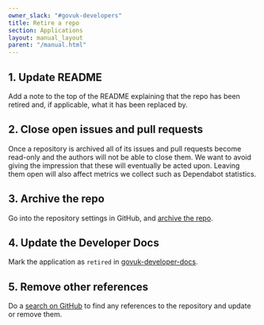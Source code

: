 ```yaml
---
owner_slack: "#govuk-developers"
title: Retire a repo
section: Applications
layout: manual_layout
parent: "/manual.html"
---
```


## 1. Update README

Add a note to the top of the README explaining that the repo has been retired and, if applicable, what it has been replaced by.

## 2. Close open issues and pull requests

Once a repository is archived all of its issues and pull requests become read-only and the authors will not be able to close them. We want to avoid giving the impression that these will eventually be acted upon. Leaving them open will also affect metrics we collect such as Dependabot statistics.

## 3. Archive the repo

Go into the repository settings in GitHub, and [archive the repo](https://github.com/blog/2460-archiving-repositories).

## 4. Update the Developer Docs

Mark the application as `retired` in [govuk-developer-docs](https://github.com/alphagov/govuk-developer-docs/blob/main/data/repos.yml).

## 5. Remove other references

Do a [search on GitHub](https://github.com/search?q=org%3Aalphagov+panopticon&type=Code) to find any references to the repository and update or remove them.
